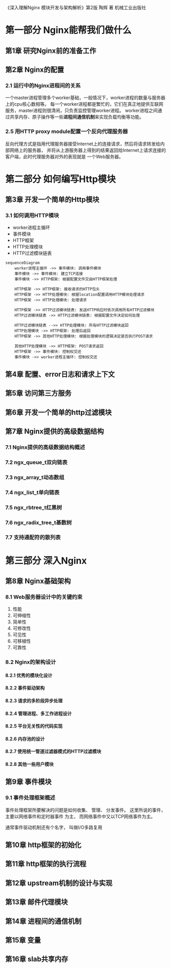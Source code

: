 《深入理解Nginx 模块开发与架构解析》第2版 陶辉 著 机械工业出版社

# 第一部分 Nginx能帮我们做什么
## 第1章 研究Nginx前的准备工作
## 第2章 Nginx的配置
### 2.1 运行中的Nginx进程间的关系
一个master进程管理多个worker基础，一般情况下，worker进程的数量与服务器上的cpu核心数相等。
每一个worker进程都是繁忙的，它们在真正地提供互联网服务，master进程则很清闲，只负责监控管理worker进程。
worker进程之间通过共享内存、原子操作等一些**进程间通信机制**来实现负载均衡等功能。

### 2.5 用HTTP proxy module配置一个反向代理服务器
反向代理方式是指用代理服务器接受Internet上的连接请求，然后将请求转发给内部网络上的服务器，
并将从上游服务器上得到的结果返回给Internet上请求连接的客户端，此时代理服务器对外的表现就是
一个Web服务器。

# 第二部分 如何编写Http模块
## 第3章 开发一个简单的Http模块
### 3.1 如何调用HTTP模块
* worker进程主循环
* 事件模块
* HTTP框架
* HTTP处理模块
* HTTP过滤模块链表

```mermaid
sequenceDiagram
    worker进程主循环 ->> 事件模块: 调用事件模块
    事件模块 ->> 事件模块: 建立TCP连接
    事件模块 ->> HTTP框架: 根据配置文件交由HTTP框架处理

    HTTP框架 ->> HTTP框架: 接收请求的HTTP包头
    HTTP框架 ->> HTTP处理模块: 根据location配置调用HTTP模块处理请求
    HTTP框架 ->> HTTP处理模块: 处理请求

    HTTP框架 ->> HTTP过滤模块链表: 发送HTTP响应时依次调用所有HTTP过滤模块
    HTTP过滤模块链表 ->> HTTP过滤模块链表: 根据配置文件决定如何处理

    HTTP过滤模块链表 -->> HTTP处理模块: 所有HTTP过滤模块返回
    HTTP处理模块 ->> HTTP框架: 处理后返回
    HTTP框架 ->> 其他HTTP处理模块: 根据处理模块的逻辑决定是否执行POST请求

    其他HTTP处理模块 ->> HTTP框架: POST请求返回
    HTTP框架 ->> 事件模块: 控制权交还
    事件模块 ->> worker进程主循环: 控制权交还

```
## 第4章 配置、error日志和请求上下文
## 第5章 访问第三方服务
## 第6章 开发一个简单的http过滤模块
## 第7章 Nginx提供的高级数据结构
### 7.1 Nginx提供的高级数据结构概述
### 7.2 ngx_queue_t双向链表
### 7.3 ngx_array_t动态数组
### 7.4 ngx_list_t单向链表
### 7.5 ngx_rbtree_t红黑树
### 7.6 ngx_radix_tree_t基数树
### 7.7 支持通配符的散列表

# 第三部分 深入Nginx
## 第8章 Nginx基础架构
### 8.1 Web服务器设计中的关键约束
1. 性能
2. 可伸缩性
3. 简单性
4. 可修改性
5. 可见性
6. 可移植性
7. 可靠性

### 8.2 Nginx的架构设计
#### 8.2.1 优秀的模块化设计
#### 8.2.2 事件驱动架构
#### 8.2.3 请求的多阶段异步处理
#### 8.2.4 管理进程、多工作进程设计
#### 8.2.5 平台无关性的代码实现
#### 8.2.6 内存池的设计
#### 8.2.7 使用统一管道过滤器模式的HTTP过滤模块
#### 8.2.8 其他一些用户模块

## 第9章 事件模块
### 9.1 事件处理框架概述
事件处理框架所要解决的问题是如何收集、 管理、 分发事件。 这里所说的事件， 主要以网络事件和定时器事件
为主， 而网络事件中又以TCP网络事件为主。

通常事件驱动机制还有个名字， 叫做I/O多路复用

## 第10章 http框架的初始化
## 第11章 http框架的执行流程
## 第12章 upstream机制的设计与实现
## 第13章 邮件代理模块
## 第14章 进程间的通信机制
## 第15章 变量
## 第16章 slab共享内存